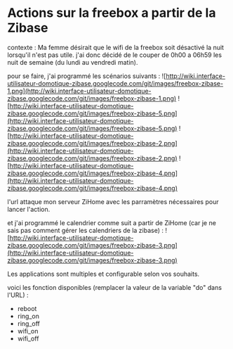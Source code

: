# Actions sur la freebox a partir de la Zibase #
contexte : Ma femme désirait que le wifi de la freebox soit désactivé la nuit lorsqu'il n'est pas utile. j'ai donc décidé de le couper de 0h00 a 06h59 les nuit de semaine (du lundi au vendredi matin).

pour se faire, j'ai programmé les scénarios suivants :
![http://wiki.interface-utilisateur-domotique-zibase.googlecode.com/git/images/freebox-zibase-1.png](http://wiki.interface-utilisateur-domotique-zibase.googlecode.com/git/images/freebox-zibase-1.png)
![http://wiki.interface-utilisateur-domotique-zibase.googlecode.com/git/images/freebox-zibase-5.png](http://wiki.interface-utilisateur-domotique-zibase.googlecode.com/git/images/freebox-zibase-5.png)
![http://wiki.interface-utilisateur-domotique-zibase.googlecode.com/git/images/freebox-zibase-2.png](http://wiki.interface-utilisateur-domotique-zibase.googlecode.com/git/images/freebox-zibase-2.png)
![http://wiki.interface-utilisateur-domotique-zibase.googlecode.com/git/images/freebox-zibase-4.png](http://wiki.interface-utilisateur-domotique-zibase.googlecode.com/git/images/freebox-zibase-4.png)

l'url attaque mon serveur ZiHome avec les parramètres nécessaires pour lancer l'action.

et j'ai programmé le calendrier comme suit a partir de ZiHome (car je ne sais pas comment gérer les calendriers de la zibase) :
![http://wiki.interface-utilisateur-domotique-zibase.googlecode.com/git/images/freebox-zibase-3.png](http://wiki.interface-utilisateur-domotique-zibase.googlecode.com/git/images/freebox-zibase-3.png)

Les applications sont multiples et configurable selon vos souhaits.

voici les fonction disponibles (remplacer la valeur de la variable "do" dans l'URL) :
  * reboot
  * ring\_on
  * ring\_off
  * wifi\_on
  * wifi\_off